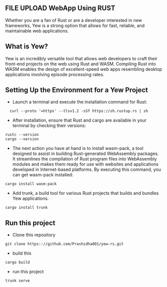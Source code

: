 ## FILE UPLOAD WebApp Using RUST 
Whether you are a fan of Rust or are a developer interested in new frameworks, Yew is a strong option that allows for fast, reliable, and maintainable web applications.
<br>
## What is Yew?
Yew is an incredibly versatile tool that allows web developers to craft their front-end projects on the web using Rust and WASM. Compiling Rust into WASM enables the design of excellent-speed web apps resembling desktop applications involving episode processing rates.

## Setting Up the Environment for a Yew Project
 - Launch a terminal and execute the installation command for Rust:
 
````
  curl --proto '=https' --tlsv1.2 -sSf https://sh.rustup.rs | sh
````
- After installation, ensure that Rust and cargo are available in your terminal by checking their versions:

```
rustc --version
cargo --version
```
- The next action you have at hand is to install wasm-pack, a tool designed to assist in building Rust-generated WebAssembly packages. It streamlines the compilation of Rust program files into WebAssembly modules and makes them ready for use with websites and applications developed in Internet-based platforms. By executing this command, you can get wasm-pack installed:

```
cargo install wasm-pack
```
- Add trunk, a build tool for various Rust projects that builds and bundles Yew applications.
```
cargo install trunk
```


## Run this project
- Clone this repository
```
git clone https:://github.com/Prashidha0O1/yew-rs.git
```
- build this
```
cargo build
```
- run this project
```
trunk serve 
```

